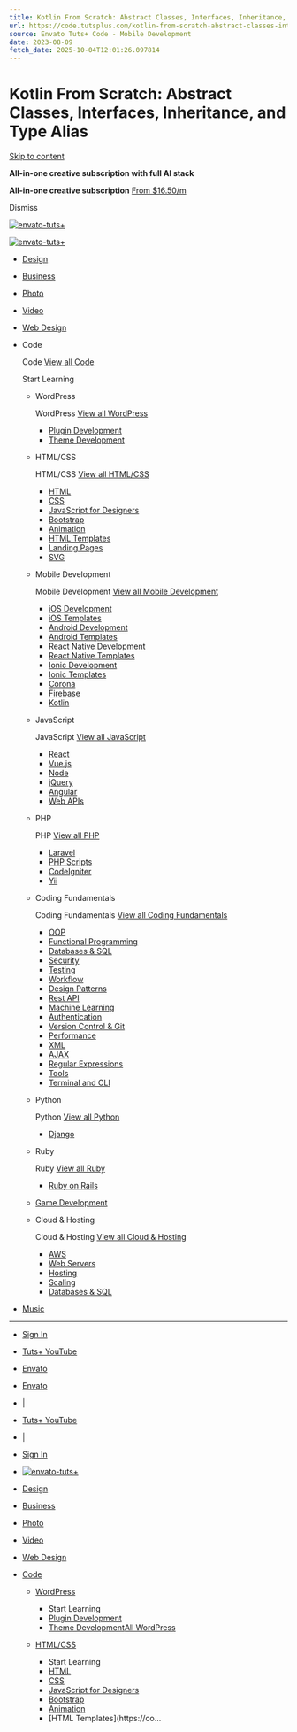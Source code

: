 ```yaml
---
title: Kotlin From Scratch: Abstract Classes, Interfaces, Inheritance, and Type Alias
url: https://code.tutsplus.com/kotlin-from-scratch-abstract-classes-interfaces-inheritance-and-type-alias--cms-29744t
source: Envato Tuts+ Code - Mobile Development
date: 2023-08-09
fetch_date: 2025-10-04T12:01:26.097814
---
```


# Kotlin From Scratch: Abstract Classes, Interfaces, Inheritance, and Type Alias

[Skip to content](#page-content)

**All-in-one creative subscription with full AI stack**

**All-in-one creative subscription**
[From $16.50/m](https://elements.envato.com/?utm_source=tutsplus.com&utm_medium=promos&utm_campaign=elements_tuts-header_promo)

Dismiss

[![envato-tuts+](https://static.tutsplus.com/packs/static/images/envato-tutsplus-dark-da1bf6c5a7fd83433e94.png)](https://tutsplus.com/)

[![envato-tuts+](https://static.tutsplus.com/packs/static/images/envato-tutsplus-dark-da1bf6c5a7fd83433e94.png)](https://tutsplus.com/)

* [Design](https://design.tutsplus.com)
* [Business](https://business.tutsplus.com)
* [Photo](https://photography.tutsplus.com/photo)
* [Video](https://photography.tutsplus.com/video)
* [Web Design](https://webdesign.tutsplus.com)
* Code

  Code
  [View all Code](https://code.tutsplus.com)

  Start Learning

  + WordPress

    WordPress
    [View all WordPress](https://code.tutsplus.com/c/wordpress)

    - [Plugin Development](https://code.tutsplus.com/c/wordpress/s/plugin-development)
    - [Theme Development](https://code.tutsplus.com/c/wordpress/s/theme-development)
  + HTML/CSS

    HTML/CSS
    [View all HTML/CSS](https://code.tutsplus.com/c/htmlcss)

    - [HTML](https://code.tutsplus.com/c/htmlcss/s/html)
    - [CSS](https://code.tutsplus.com/c/htmlcss/s/css)
    - [JavaScript for Designers](https://code.tutsplus.com/c/htmlcss/s/javascript-for-designers)
    - [Bootstrap](https://code.tutsplus.com/c/htmlcss/s/bootstrap)
    - [Animation](https://code.tutsplus.com/c/htmlcss/s/animation)
    - [HTML Templates](https://code.tutsplus.com/c/htmlcss/s/html-templates)
    - [Landing Pages](https://code.tutsplus.com/c/htmlcss/s/landing-pages)
    - [SVG](https://code.tutsplus.com/c/htmlcss/s/svg)
  + Mobile Development

    Mobile Development
    [View all Mobile Development](https://code.tutsplus.com/c/mobile-development)

    - [iOS Development](https://code.tutsplus.com/c/mobile-development/s/ios-development)
    - [iOS Templates](https://code.tutsplus.com/c/mobile-development/s/ios-templates)
    - [Android Development](https://code.tutsplus.com/c/mobile-development/s/android-development)
    - [Android Templates](https://code.tutsplus.com/c/mobile-development/s/android-templates)
    - [React Native Development](https://code.tutsplus.com/c/mobile-development/s/react-native-development)
    - [React Native Templates](https://code.tutsplus.com/c/mobile-development/s/react-native-templates)
    - [Ionic Development](https://code.tutsplus.com/c/mobile-development/s/ionic-development)
    - [Ionic Templates](https://code.tutsplus.com/c/mobile-development/s/ionic-templates)
    - [Corona](https://code.tutsplus.com/c/mobile-development/s/corona)
    - [Firebase](https://code.tutsplus.com/c/mobile-development/s/firebase)
    - [Kotlin](https://code.tutsplus.com/c/mobile-development/s/kotlin)
  + JavaScript

    JavaScript
    [View all JavaScript](https://code.tutsplus.com/c/javascript)

    - [React](https://code.tutsplus.com/c/javascript/s/react)
    - [Vue.js](https://code.tutsplus.com/c/javascript/s/vuejs)
    - [Node](https://code.tutsplus.com/c/javascript/s/node)
    - [jQuery](https://code.tutsplus.com/c/javascript/s/jquery)
    - [Angular](https://code.tutsplus.com/c/javascript/s/angular)
    - [Web APIs](https://code.tutsplus.com/c/javascript/s/web-apis)
  + PHP

    PHP
    [View all PHP](https://code.tutsplus.com/c/php)

    - [Laravel](https://code.tutsplus.com/c/php/s/laravel)
    - [PHP Scripts](https://code.tutsplus.com/c/php/s/php-scripts)
    - [CodeIgniter](https://code.tutsplus.com/c/php/s/codeigniter)
    - [Yii](https://code.tutsplus.com/c/php/s/yii)
  + Coding Fundamentals

    Coding Fundamentals
    [View all Coding Fundamentals](https://code.tutsplus.com/c/coding-fundamentals)

    - [OOP](https://code.tutsplus.com/c/coding-fundamentals/s/oop)
    - [Functional Programming](https://code.tutsplus.com/c/coding-fundamentals/s/functional-programming)
    - [Databases & SQL](https://code.tutsplus.com/c/coding-fundamentals/s/databases-sql)
    - [Security](https://code.tutsplus.com/c/coding-fundamentals/s/security)
    - [Testing](https://code.tutsplus.com/c/coding-fundamentals/s/testing)
    - [Workflow](https://code.tutsplus.com/c/coding-fundamentals/s/workflow)
    - [Design Patterns](https://code.tutsplus.com/c/coding-fundamentals/s/design-patterns)
    - [Rest API](https://code.tutsplus.com/c/coding-fundamentals/s/rest-api)
    - [Machine Learning](https://code.tutsplus.com/c/coding-fundamentals/s/machine-learning)
    - [Authentication](https://code.tutsplus.com/c/coding-fundamentals/s/authentication)
    - [Version Control & Git](https://code.tutsplus.com/c/coding-fundamentals/s/version-control-git)
    - [Performance](https://code.tutsplus.com/c/coding-fundamentals/s/performance)
    - [XML](https://code.tutsplus.com/c/coding-fundamentals/s/xml)
    - [AJAX](https://code.tutsplus.com/c/coding-fundamentals/s/ajax)
    - [Regular Expressions](https://code.tutsplus.com/c/coding-fundamentals/s/regular-expressions)
    - [Tools](https://code.tutsplus.com/c/coding-fundamentals/s/tools)
    - [Terminal and CLI](https://code.tutsplus.com/c/coding-fundamentals/s/terminal-and-cli)
  + Python

    Python
    [View all Python](https://code.tutsplus.com/c/python)

    - [Django](https://code.tutsplus.com/c/python/s/django)
  + Ruby

    Ruby
    [View all Ruby](https://code.tutsplus.com/c/ruby)

    - [Ruby on Rails](https://code.tutsplus.com/c/ruby/s/ruby-on-rails)
  + [Game Development](https://code.tutsplus.com/c/game-development)
  + Cloud & Hosting

    Cloud & Hosting
    [View all Cloud & Hosting](https://code.tutsplus.com/c/cloud-hosting)

    - [AWS](https://code.tutsplus.com/c/cloud-hosting/s/aws)
    - [Web Servers](https://code.tutsplus.com/c/cloud-hosting/s/web-servers)
    - [Hosting](https://code.tutsplus.com/c/cloud-hosting/s/hosting)
    - [Scaling](https://code.tutsplus.com/c/cloud-hosting/s/scaling)
    - [Databases & SQL](https://code.tutsplus.com/c/cloud-hosting/s/databases-sql)
* [Music](https://music.tutsplus.com)

---

* [Sign In](https://tutsplus.com/sign_in?redirect_to=https%3A%2F%2Fcode.tutsplus.com%2Fkotlin-from-scratch-abstract-classes-interfaces-inheritance-and-type-alias--cms-29744t)
* [Tuts+ YouTube](https://www.youtube.com/channel/UC8lxnUR_CzruT2KA6cb7p0Q)
* [Envato](https://elements.envato.com)

* [Envato](https://elements.envato.com?utm_campaign=elements_tuts-header_nav&utm_medium=promos&utm_source=tutsplus)
* |
* [Tuts+ YouTube](https://www.youtube.com/channel/UC8lxnUR_CzruT2KA6cb7p0Q?utm_campaign=elements_tuts-header_nav&utm_medium=promos&utm_source=tutsplus)
* |
* [Sign In](https://tutsplus.com/sign_in?redirect_to=https%3A%2F%2Fcode.tutsplus.com%2Fkotlin-from-scratch-abstract-classes-interfaces-inheritance-and-type-alias--cms-29744t)

* [![envato-tuts+](https://static.tutsplus.com/packs/static/images/envato-tutsplus-dark-da1bf6c5a7fd83433e94.png)](https://tutsplus.com/)
* [Design](https://design.tutsplus.com)
* [Business](https://business.tutsplus.com)
* [Photo](https://photography.tutsplus.com/photo)
* [Video](https://photography.tutsplus.com/video)
* [Web Design](https://webdesign.tutsplus.com)
* [Code](https://code.tutsplus.com)

  + [WordPress](https://code.tutsplus.com/c/wordpress)

    * Start Learning
    * [Plugin Development](https://code.tutsplus.com/c/wordpress/s/plugin-development)
    * [Theme Development](https://code.tutsplus.com/c/wordpress/s/theme-development)[All WordPress](https://code.tutsplus.com/c/wordpress)
  + [HTML/CSS](https://code.tutsplus.com/c/htmlcss)

    * Start Learning
    * [HTML](https://code.tutsplus.com/c/htmlcss/s/html)
    * [CSS](https://code.tutsplus.com/c/htmlcss/s/css)
    * [JavaScript for Designers](https://code.tutsplus.com/c/htmlcss/s/javascript-for-designers)
    * [Bootstrap](https://code.tutsplus.com/c/htmlcss/s/bootstrap)
    * [Animation](https://code.tutsplus.com/c/htmlcss/s/animation)
    * [HTML Templates](https://co...